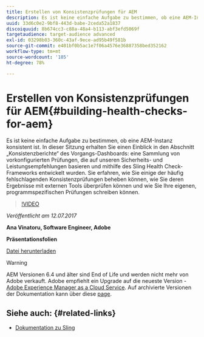 ```yaml
---
title: Erstellen von Konsistenzprüfungen für AEM
description: Es ist keine einfache Aufgabe zu bestimmen, ob eine AEM-Instanz konsistent ist. In dieser Sitzung erhalten Sie einen Einblick in den Abschnitt „Konsistenzberichte“ des Vorgangs-Dashboards.
uuid: 33d6c0e2-9bf8-443d-babe-2ceda52a1837
discoiquuid: 8b674cc3-c88a-48a4-b113-abf3efd5069f
targetaudience: target-audience advanced
exl-id: 03298b03-360c-43af-9ece-ad95b49f581b
source-git-commit: e401bf0b5ac1e7f06a4576e36887358bed352162
workflow-type: tm+mt
source-wordcount: '185'
ht-degree: 78%

---
```


# Erstellen von Konsistenzprüfungen für AEM{#building-health-checks-for-aem}

Es ist keine einfache Aufgabe zu bestimmen, ob eine AEM-Instanz konsistent ist. In dieser Sitzung erhalten Sie einen Einblick in den Abschnitt „Konsistenzberichte“ des Vorgangs-Dashboards: eine Sammlung von vorkonfigurierten Prüfungen, die auf unseren Sicherheits- und Leistungsempfehlungen basieren und mithilfe des Sling Health Check-Frameworks entwickelt wurden. Sie erfahren, wie Sie einige der häufig fehlschlagenden Konsistenzprüfungen beheben können, wie Sie deren Ergebnisse mit externen Tools überprüfen können und wie Sie Ihre eigenen, programmspezifischen Prüfungen schreiben können.

>[!VIDEO](https://video.tv.adobe.com/v/19026/?quality=9)

*Veröffentlicht am 12.07.2017*

**Ana Vinatoru, Software Engineer, Adobe**

**Präsentationsfolien**

[Datei herunterladen](assets/aem-gems-health-checks-for-aem.pdf)

>[!WARNING]
>
>AEM Versionen 6.4 und älter sind End of Life und werden nicht mehr von Adobe verkauft.  Adobe empfiehlt ein Upgrade auf die neueste Version - [Adobe Experience Manager as a Cloud Service](https://experienceleague.adobe.com/docs/experience-manager-cloud-service.html?lang=de).  Auf archivierte Versionen der Dokumentation kann über diese [page](https://experienceleague.adobe.com/docs/experience-manager-release-information/aem-release-updates/previous-updates/aem-previous-versions.html?lang=de).

## Siehe auch: {#related-links}

* [Dokumentation zu Sling](https://sling.apache.org/documentation/bundles/sling-health-check-tool.html)
